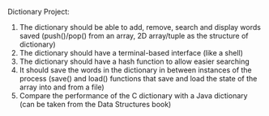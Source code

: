 
Dictionary Project:

1. The dictionary should be able to add, remove, search and display words saved  (push()/pop() from an array, 2D array/tuple as the structure of dictionary)
2. The dictionary should have a terminal-based interface (like a shell)
3. The dictionary should have a hash function to allow easier searching
4. It should save the words in the dictionary in between instances of the process (save() and load() functions that save and load the state of the array into and from a file)
5. Compare the performance of the C dictionary with a Java dictionary (can be taken from the Data Structures book)
